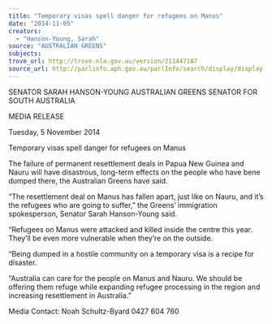 ```yaml
---
title: "Temporary visas spell danger for refugees on Manus"
date: "2014-11-05"
creators:
  - "Hanson-Young, Sarah"
source: "AUSTRALIAN GREENS"
subjects:
trove_url: http://trove.nla.gov.au/version/211447187
source_url: http://parlinfo.aph.gov.au/parlInfo/search/display/display.w3p;query=Id%3A%22media/pressrel/3490213%22
---
```


 SENATOR SARAH HANSON-YOUNG  AUSTRALIAN GREENS SENATOR FOR SOUTH AUSTRALIA   

 MEDIA RELEASE   

 Tuesday, 5 November 2014   

 Temporary visas spell danger for refugees  on Manus   

 The failure of permanent resettlement deals in Papua New Guinea and Nauru will have  disastrous, long-term effects on the people who have bene dumped there, the Australian  Greens have said.   

 “The resettlement deal on Manus has fallen apart, just like on Nauru, and it’s the refugees who  are going to suffer,” the Greens’ immigration spokesperson, Senator Sarah Hanson-Young said.   

 “Refugees on Manus were attacked and killed inside the centre this year. They’ll be even more  vulnerable when they’re on the outside.   

 “Being dumped in a hostile community on a temporary visa is a recipe for disaster.   

 “Australia can care for the people on Manus and Nauru. We should be offering them refuge  while expanding refugee processing in the region and increasing resettlement in Australia.”   

 

 Media Contact: Noah Schultz-Byard 0427 604 760   

 

